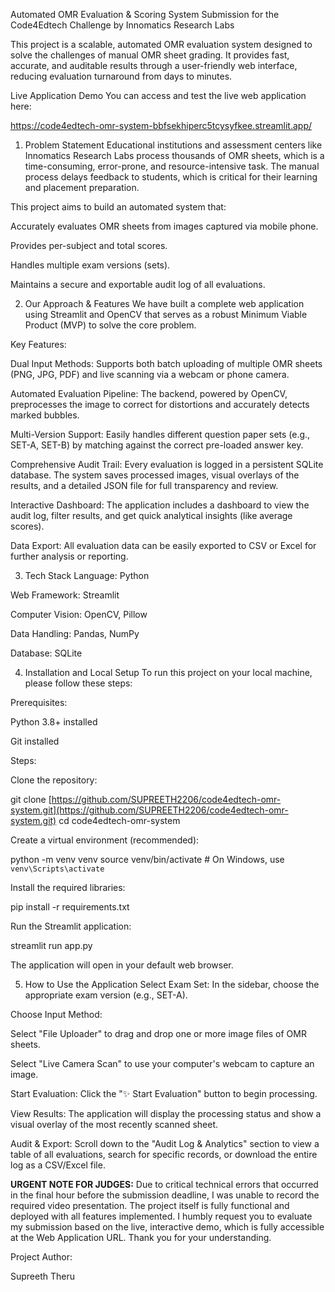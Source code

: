 Automated OMR Evaluation & Scoring System
Submission for the Code4Edtech Challenge by Innomatics Research Labs

This project is a scalable, automated OMR evaluation system designed to solve the challenges of manual OMR sheet grading. It provides fast, accurate, and auditable results through a user-friendly web interface, reducing evaluation turnaround from days to minutes.

Live Application Demo
You can access and test the live web application here:

https://code4edtech-omr-system-bbfsekhiperc5tcysyfkee.streamlit.app/

1. Problem Statement
Educational institutions and assessment centers like Innomatics Research Labs process thousands of OMR sheets, which is a time-consuming, error-prone, and resource-intensive task. The manual process delays feedback to students, which is critical for their learning and placement preparation.

This project aims to build an automated system that:

Accurately evaluates OMR sheets from images captured via mobile phone.

Provides per-subject and total scores.

Handles multiple exam versions (sets).

Maintains a secure and exportable audit log of all evaluations.

2. Our Approach & Features
We have built a complete web application using Streamlit and OpenCV that serves as a robust Minimum Viable Product (MVP) to solve the core problem.

Key Features:

Dual Input Methods: Supports both batch uploading of multiple OMR sheets (PNG, JPG, PDF) and live scanning via a webcam or phone camera.

Automated Evaluation Pipeline: The backend, powered by OpenCV, preprocesses the image to correct for distortions and accurately detects marked bubbles.

Multi-Version Support: Easily handles different question paper sets (e.g., SET-A, SET-B) by matching against the correct pre-loaded answer key.

Comprehensive Audit Trail: Every evaluation is logged in a persistent SQLite database. The system saves processed images, visual overlays of the results, and a detailed JSON file for full transparency and review.

Interactive Dashboard: The application includes a dashboard to view the audit log, filter results, and get quick analytical insights (like average scores).

Data Export: All evaluation data can be easily exported to CSV or Excel for further analysis or reporting.

3. Tech Stack
Language: Python

Web Framework: Streamlit

Computer Vision: OpenCV, Pillow

Data Handling: Pandas, NumPy

Database: SQLite

4. Installation and Local Setup
To run this project on your local machine, please follow these steps:

Prerequisites:

Python 3.8+ installed

Git installed

Steps:

Clone the repository:

git clone [https://github.com/SUPREETH2206/code4edtech-omr-system.git](https://github.com/SUPREETH2206/code4edtech-omr-system.git)
cd code4edtech-omr-system

Create a virtual environment (recommended):

python -m venv venv
source venv/bin/activate  # On Windows, use `venv\Scripts\activate`

Install the required libraries:

pip install -r requirements.txt

Run the Streamlit application:

streamlit run app.py

The application will open in your default web browser.

5. How to Use the Application
Select Exam Set: In the sidebar, choose the appropriate exam version (e.g., SET-A).

Choose Input Method:

Select "File Uploader" to drag and drop one or more image files of OMR sheets.

Select "Live Camera Scan" to use your computer's webcam to capture an image.

Start Evaluation: Click the "✨ Start Evaluation" button to begin processing.

View Results: The application will display the processing status and show a visual overlay of the most recently scanned sheet.

Audit & Export: Scroll down to the "Audit Log & Analytics" section to view a table of all evaluations, search for specific records, or download the entire log as a CSV/Excel file.

**URGENT NOTE FOR JUDGES:** Due to critical technical errors that occurred in the final hour before the submission deadline, I was unable to record the required video presentation. The project itself is fully functional and deployed with all features implemented. I humbly request you to evaluate my submission based on the live, interactive demo, which is fully accessible at the Web Application URL. Thank you for your understanding.

Project Author:

Supreeth Theru
